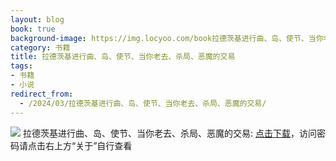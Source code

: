 ```yaml
---
layout: blog
book: true
background-image: https://img.locyoo.com/book拉德茨基进行曲、岛、使节、当你老去、杀局、恶魔的交易.jpg
category: 书籍
title: 拉德茨基进行曲、岛、使节、当你老去、杀局、恶魔的交易
tags:
- 书籍
- 小说
redirect_from:
  - /2024/03/拉德茨基进行曲、岛、使节、当你老去、杀局、恶魔的交易/
---
```

![](https://img.locyoo.com/book拉德茨基进行曲、岛、使节、当你老去、杀局、恶魔的交易.jpg)
拉德茨基进行曲、岛、使节、当你老去、杀局、恶魔的交易: <a name = "ref1" href="https://url18.ctfile.com/f/50983618-1357864598-870f7a?p=3619">点击下载</a>，访问密码请点击右上方“关于”自行查看
